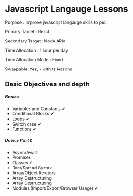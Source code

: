 # Javascript Langauge Lessons

Purpose : Improve javascript langauge skills to pro.

Primary Target : React

Secondary Target : Node APIs

Time Allocation : 1 hour per day

Time Allocation Mode : Fixed

Swappable: Yes, - with ts lessons


## Basic Objectives and depth

##### Basics 
* Variables and Constants ✔
* Conditional Blocks ✔
* Loops ✔
* Switch case ✔
* Functions ✔

##### Basics Part 2
*  Async/Await
*  Promises
*  Classes ✔
*  Rest/Spread Syntax
*  Array/Object Iterators
*  Array Destructuring
*  Array Destructuring
*  Modules (Import/Export/Browser Usage) ✔
